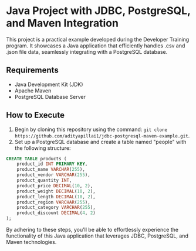 # Java Project with JDBC, PostgreSQL, and Maven Integration

This project is a practical example developed during the Developer Training program. It showcases a Java application that efficiently handles .csv and .json file data, seamlessly integrating with a PostgreSQL database.

## Requirements
* Java Development Kit (JDK)
* Apache Maven
* PostgreSQL Database Server

## How to Execute
1. Begin by cloning this repository using the command: `git clone https://github.com/adityapillai1/jdbc-postgresql-maven-example.git`.
2. Set up a PostgreSQL database and create a table named "people" with the following structure:

```sql
CREATE TABLE products (
    product_id INT PRIMARY KEY,
    product_name VARCHAR(255),
    product_vendor VARCHAR(255),
    product_quantity INT,
    product_price DECIMAL(10, 2),
    product_weight DECIMAL(10, 2),
    product_length DECIMAL(10, 2),
    product_region VARCHAR(255),
    product_category VARCHAR(255),
    product_discount DECIMAL(4, 2)
);

```

By adhering to these steps, you'll be able to effortlessly experience the functionality of this Java application that leverages JDBC, PostgreSQL, and Maven technologies.

